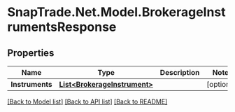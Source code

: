 # SnapTrade.Net.Model.BrokerageInstrumentsResponse

## Properties

Name | Type | Description | Notes
------------ | ------------- | ------------- | -------------
**Instruments** | [**List&lt;BrokerageInstrument&gt;**](BrokerageInstrument.md) |  | [optional] 

[[Back to Model list]](../README.md#documentation-for-models) [[Back to API list]](../README.md#documentation-for-api-endpoints) [[Back to README]](../README.md)

